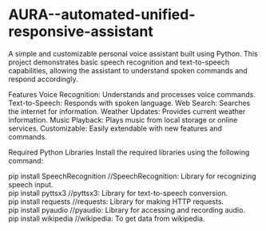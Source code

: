 # AURA--automated-unified-responsive-assistant
A simple and customizable personal voice assistant built using Python. This project demonstrates basic speech recognition and text-to-speech capabilities, allowing the assistant to understand spoken commands and respond accordingly.

Features
Voice Recognition: Understands and processes voice commands.
Text-to-Speech: Responds with spoken language.
Web Search: Searches the internet for information.
Weather Updates: Provides current weather information.
Music Playback: Plays music from local storage or online services.
Customizable: Easily extendable with new features and commands.

Required Python Libraries
Install the required libraries using the following command:

pip install SpeechRecognition //SpeechRecognition: Library for recognizing speech input.<br>
pip install pyttsx3 //pyttsx3: Library for text-to-speech conversion.<br>
pip install requests //requests: Library for making HTTP requests.<br>
pip install pyaudio //pyaudio: Library for accessing and recording audio.<br>
pip install wikipedia //wikipedia: To get data from wikipedia.




